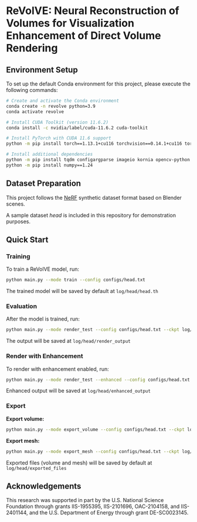 # ReVolVE: Neural Reconstruction of Volumes for Visualization Enhancement of Direct Volume Rendering

## Environment Setup
To set up the default Conda environment for this project, please execute the following commands:
```bash
# Create and activate the Conda environment
conda create -n revolve python=3.9
conda activate revolve

# Install CUDA Toolkit (version 11.6.2)
conda install -c nvidia/label/cuda-11.6.2 cuda-toolkit

# Install PyTorch with CUDA 11.6 support
python -m pip install torch==1.13.1+cu116 torchvision==0.14.1+cu116 torchaudio==0.13.1 --extra-index-url https://download.pytorch.org/whl/cu116

# Install additional dependencies
python -m pip install tqdm configargparse imageio kornia opencv-python scipy plyfile scikit-image lpips
python -m pip install numpy==1.24
```

## Dataset Preparation
This project follows the [NeRF](https://www.matthewtancik.com/nerf) synthetic dataset format based on Blender scenes.

A sample dataset *head* is included in this repository for demonstration purposes.

## Quick Start

### Training

To train a ReVolVE model, run:

```bash
python main.py --mode train --config configs/head.txt
```

The trained model will be saved by default at `log/head/head.th`

### Evaluation

After the model is trained, run:

```bash
python main.py --mode render_test --config configs/head.txt --ckpt log/head/head.th
```

The output will be saved at `log/head/render_output`

### Render with Enhancement

To render with enhancement enabled, run:

```bash
python main.py --mode render_test --enhanced --config configs/head.txt --ckpt log/head/head.th
```

Enhanced output will be saved at `log/head/enhanced_output`

### Export

**Export volume:**

```bash
python main.py --mode export_volume --config configs/head.txt --ckpt log/head/head.th
```

**Export mesh:**

```bash
python main.py --mode export_mesh --config configs/head.txt --ckpt log/head/head.th
```

Exported files (volume and mesh) will be saved by default at `log/head/exported_files`

## Acknowledgements
This research was supported in part by the U.S. National Science Foundation through grants IIS-1955395, IIS-2101696, OAC-2104158, and IIS-2401144, and the U.S. Department of Energy through grant DE-SC0023145.
